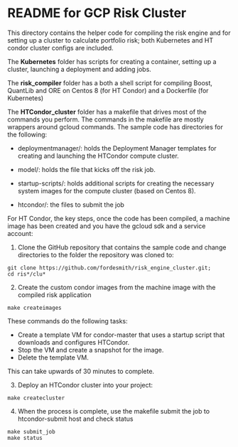 # README for GCP Risk Cluster

This directory contains the helper code for compiling the risk engine and for setting up a cluster to calculate portfolio risk; both Kubernetes and HT condor cluster configs are included. 

The **Kubernetes** folder has scripts for creating a container, setting up a cluster, launching a deployment and adding jobs. 

The **risk_compiler** folder has a both a shell script for compiling Boost, QuantLib and ORE on Centos 8 (for HT Condor) and a Dockerfile (for Kubernetes)

The **HTCondor_cluster** folder has a makefile that drives most of the commands you perform. The commands in the makefile are mostly wrappers around gcloud commands. The sample code has directories for the following:

* deploymentmanager/:  holds the Deployment Manager templates for creating and launching the HTCondor compute cluster.

* model/: holds the file that kicks off the risk job. 

* startup-scripts/:  holds additional scripts for creating the necessary system images for the compute cluster (based on Centos 8).

* htcondor/: the files to submit the job

For HT Condor, the key steps, once the code has been compiled, a machine image has been created and you have the gcloud sdk and a service account:

1. Clone the GitHub repository that contains the sample code and change directories to the folder the repository was cloned to:

```
git clone https://github.com/fordesmith/risk_engine_cluster.git;
cd ris*/clu*
```

2. Create the custom condor images from the machine image with the compiled risk application

```
make createimages
```


These commands do the following tasks:
* Create a template VM for condor-master that uses a startup script that downloads and configures HTCondor.
* Stop the VM and create a snapshot for the image.
* Delete the template VM.

This can take upwards of 30 minutes to complete.

3. Deploy an HTCondor cluster into your project:

```
make createcluster
```


4. When the process is complete, use the makefile submit the job to htcondor-submit host and check status

```
make submit_job
make status
```
